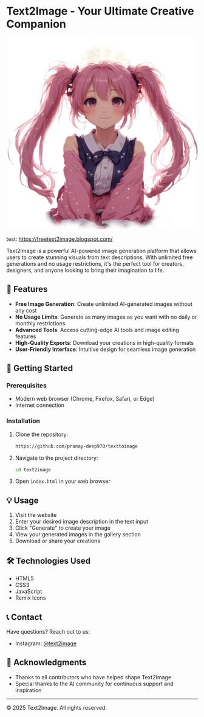 # Text2Image - Your Ultimate Creative Companion

![Text2Image Logo](logo.png)

test: https://freetext2image.blogspot.com/

Text2Image is a powerful AI-powered image generation platform that allows users to create stunning visuals from text descriptions. With unlimited free generations and no usage restrictions, it's the perfect tool for creators, designers, and anyone looking to bring their imagination to life.

## 🌟 Features

- **Free Image Generation**: Create unlimited AI-generated images without any cost
- **No Usage Limits**: Generate as many images as you want with no daily or monthly restrictions
- **Advanced Tools**: Access cutting-edge AI tools and image editing features
- **High-Quality Exports**: Download your creations in high-quality formats
- **User-Friendly Interface**: Intuitive design for seamless image generation

## 🚀 Getting Started

### Prerequisites

- Modern web browser (Chrome, Firefox, Safari, or Edge)
- Internet connection

### Installation

1. Clone the repository:
   ```bash
   https://github.com/pranay-deep970/texttoimage
   ```

2. Navigate to the project directory:
   ```bash
   cd text2image
   ```

3. Open `index.html` in your web browser

## 💡 Usage

1. Visit the website
2. Enter your desired image description in the text input
3. Click "Generate" to create your image
4. View your generated images in the gallery section
5. Download or share your creations

## 🛠️ Technologies Used

- HTML5
- CSS3
- JavaScript
- Remix Icons

## 📞 Contact

Have questions? Reach out to us:

- Instagram: [@text2image](https://www.instagram.com/nextgen_coder_telugu/)

## 🙏 Acknowledgments

- Thanks to all contributors who have helped shape Text2Image
- Special thanks to the AI community for continuous support and inspiration

---

&copy; 2025 Text2Image. All rights reserved.

